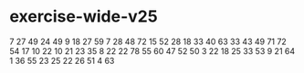 # exercise-wide-v25
7
27
49
24
49
9
18
27
59
7
28
48
72
15
52
28
18
33
40
63
33
43
49
71
72
54
17
10
22
10
21
23
35
8
22
22
78
55
60
47
52
50
3
22
18
25
33
53
9
21
64
1
36
55
23
25
22
26
51
4
63
